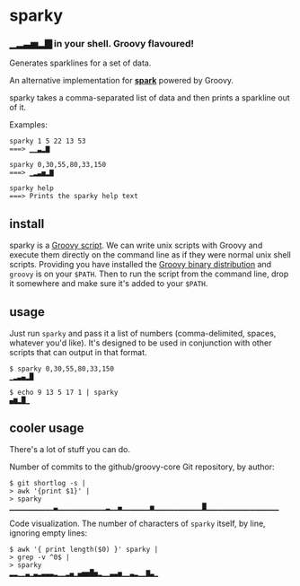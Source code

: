 # sparky

### ▁▂▃▅▂▇ in your shell. Groovy flavoured!

Generates sparklines for a set of data.

An alternative implementation for **[spark]** powered by Groovy.

sparky takes a comma-separated list of data and then prints a sparkline out of it.

Examples:

    sparky 1 5 22 13 53
    ===> ▁▁▃▂▇

    sparky 0,30,55,80,33,150
    ===> ▁▂▃▅▂▇

    sparky help
    ===> Prints the sparky help text


## install

sparky is a [Groovy script]. We can write unix scripts with Groovy and execute them directly on the command line as if they were normal unix shell scripts. Providing you have installed the [Groovy binary distribution] and `groovy` is on your `$PATH`. Then to run the script from the command line, drop it somewhere and make sure it's added to your `$PATH`.


## usage

Just run `sparky` and pass it a list of numbers (comma-delimited, spaces, whatever you'd like). It's designed to be used in conjunction with other scripts that can output in that format.

    $ sparky 0,30,55,80,33,150
    ▁▂▃▄▂█

    $ echo 9 13 5 17 1 | sparky
    ▄▆▂█▁


## cooler usage

There's a lot of stuff you can do.

Number of commits to the github/groovy-core Git repository, by author:

    $ git shortlog -s |
    > awk '{print $1}' |
    > sparky
    ▁▁▁▁▁▁▁▁▁▁▁▃▁▁▁▁▁▁▁▁▁▁▁▁▂▁▁▄▁▁▁▁▁▁▁▅▁▁▁▁▁▁▁▁▁▁▁▁█▁▁▁▁▁▁▁▁▁▁▁▁▁▁▁▁▁▁

Code visualization. The number of characters of `sparky` itself, by line, ignoring empty lines:

    $ awk '{ print length($0) }' sparky |
    > grep -v ^0$ |
    > sparky
    ▂▂▁▁▃▁▃▂▃▃▃▂▁▁▂▄▁▄▅▅█▅▂▁▁▃▃▅▁▁▃▂▁▁▇▃▁


[spark]: https://github.com/holman/spark
[Groovy script]: https://github.com/arturoherrero/sparky/blob/master/sparky
[Groovy binary distribution]: http://groovy.codehaus.org/Download
